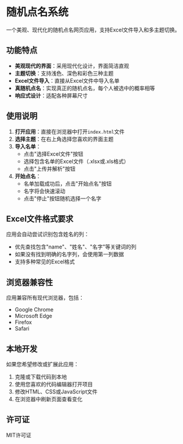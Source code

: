 # 随机点名系统

一个美观、现代化的随机点名网页应用，支持Excel文件导入和多主题切换。

## 功能特点

- **美观现代的界面**：采用现代化设计，界面简洁直观
- **主题切换**：支持浅色、深色和彩色三种主题
- **Excel文件导入**：直接从Excel文件中导入名单
- **真随机点名**：实现真正的随机点名，每个人被选中的概率相等
- **响应式设计**：适配各种屏幕尺寸

## 使用说明

1. **打开应用**：直接在浏览器中打开`index.html`文件
2. **选择主题**：在右上角选择您喜欢的界面主题
3. **导入名单**：
   - 点击"选择Excel文件"按钮
   - 选择包含名单的Excel文件（.xlsx或.xls格式）
   - 点击"上传并解析"按钮
4. **开始点名**：
   - 名单加载成功后，点击"开始点名"按钮
   - 名字将会快速滚动
   - 点击"停止"按钮随机选择一个名字

## Excel文件格式要求

应用会自动尝试识别包含姓名的列：

- 优先查找包含"name"、"姓名"、"名字"等关键词的列
- 如果没有找到明确的名字列，会使用第一列数据
- 支持多种常见的Excel格式

## 浏览器兼容性

应用兼容所有现代浏览器，包括：
- Google Chrome
- Microsoft Edge
- Firefox
- Safari

## 本地开发

如果您希望修改或扩展此应用：

1. 克隆或下载代码到本地
2. 使用您喜欢的代码编辑器打开项目
3. 修改HTML、CSS或JavaScript文件
4. 在浏览器中刷新页面查看变化

## 许可证

MIT许可证 